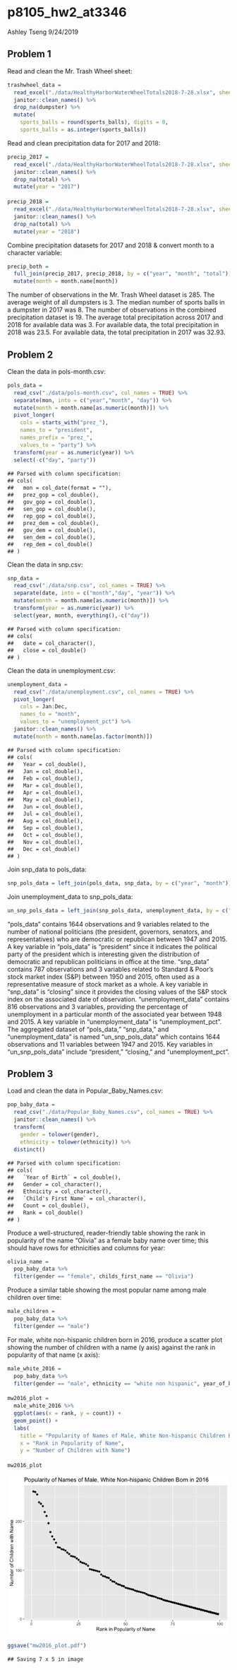 p8105\_hw2\_at3346
================
Ashley Tseng
9/24/2019

## Problem 1

Read and clean the Mr. Trash Wheel sheet:

``` r
trashwheel_data = 
  read_excel("./data/HealthyHarborWaterWheelTotals2018-7-28.xlsx", sheet = "Mr. Trash Wheel", col_names = TRUE, range = "A2:N338") %>% 
  janitor::clean_names() %>% 
  drop_na(dumpster) %>% 
  mutate(
    sports_balls = round(sports_balls), digits = 0,
    sports_balls = as.integer(sports_balls))
```

Read and clean precipitation data for 2017 and 2018:

``` r
precip_2017 = 
  read_excel("./data/HealthyHarborWaterWheelTotals2018-7-28.xlsx", sheet = "2017 Precipitation", col_names = TRUE, range = "A2:B14") %>% 
  janitor::clean_names() %>% 
  drop_na(total) %>% 
  mutate(year = "2017")

precip_2018 = 
  read_excel("./data/HealthyHarborWaterWheelTotals2018-7-28.xlsx", sheet = "2018 Precipitation", col_names = TRUE, range = "A2:B14") %>% 
  janitor::clean_names() %>% 
  drop_na(total) %>% 
  mutate(year = "2018")
```

Combine precipitation datasets for 2017 and 2018 & convert month to a
character variable:

``` r
precip_both = 
  full_join(precip_2017, precip_2018, by = c("year", "month", "total")) %>% 
  mutate(month = month.name[month])
```

The number of observations in the Mr. Trash Wheel dataset is 285. The
average weight of all dumpsters is 3. The median number of sports balls
in a dumpster in 2017 was 8. The number of observations in the combined
precipitation dataset is 19. The average total precipitation across 2017
and 2018 for available data was 3. For available data, the total
precipitation in 2018 was 23.5. For available data, the total
precipitation in 2017 was 32.93.

## Problem 2

Clean the data in pols-month.csv:

``` r
pols_data = 
  read_csv("./data/pols-month.csv", col_names = TRUE) %>% 
  separate(mon, into = c("year","month", "day")) %>% 
  mutate(month = month.name[as.numeric(month)]) %>% 
  pivot_longer(
    cols = starts_with("prez_"),
    names_to = "president",
    names_prefix = "prez_",
    values_to = "party") %>% 
  transform(year = as.numeric(year)) %>% 
  select(-c("day", "party"))
```

    ## Parsed with column specification:
    ## cols(
    ##   mon = col_date(format = ""),
    ##   prez_gop = col_double(),
    ##   gov_gop = col_double(),
    ##   sen_gop = col_double(),
    ##   rep_gop = col_double(),
    ##   prez_dem = col_double(),
    ##   gov_dem = col_double(),
    ##   sen_dem = col_double(),
    ##   rep_dem = col_double()
    ## )

Clean the data in snp.csv:

``` r
snp_data = 
  read_csv("./data/snp.csv", col_names = TRUE) %>% 
  separate(date, into = c("month","day", "year")) %>% 
  mutate(month = month.name[as.numeric(month)]) %>% 
  transform(year = as.numeric(year)) %>% 
  select(year, month, everything(),-c("day"))
```

    ## Parsed with column specification:
    ## cols(
    ##   date = col_character(),
    ##   close = col_double()
    ## )

Clean the data in unemployment.csv:

``` r
unemployment_data = 
  read_csv("./data/unemployment.csv", col_names = TRUE) %>%
  pivot_longer(
    cols = Jan:Dec,
    names_to = "month",
    values_to = "unemployment_pct") %>% 
  janitor::clean_names() %>% 
  mutate(month = month.name[as.factor(month)])
```

    ## Parsed with column specification:
    ## cols(
    ##   Year = col_double(),
    ##   Jan = col_double(),
    ##   Feb = col_double(),
    ##   Mar = col_double(),
    ##   Apr = col_double(),
    ##   May = col_double(),
    ##   Jun = col_double(),
    ##   Jul = col_double(),
    ##   Aug = col_double(),
    ##   Sep = col_double(),
    ##   Oct = col_double(),
    ##   Nov = col_double(),
    ##   Dec = col_double()
    ## )

Join snp\_data to pols\_data:

``` r
snp_pols_data = left_join(pols_data, snp_data, by = c("year", "month"))
```

Join unemployment\_data to
snp\_pols\_data:

``` r
un_snp_pols_data = left_join(snp_pols_data, unemployment_data, by = c("year", "month"))
```

“pols\_data” contains 1644 observations and 9 variables related to the
number of national politicians (the president, governors, senators, and
representatives) who are democratic or republican between 1947 and 2015.
A key variable in “pols\_data” is “president” since it indicates the
political party of the president which is interesting given the
distribution of democratic and republican politicians in office at the
time. “snp\_data” contains 787 observations and 3 variables related to
Standard & Poor’s stock market index (S\&P) between 1950 and 2015, often
used as a representative measure of stock market as a whole. A key
variable in “snp\_data” is “closing” since it provides the closing
values of the S\&P stock index on the associated date of observation.
“unemployment\_data” contains 816 observations and 3 variables,
providing the percentage of unemployment in a particular month of the
associated year between 1948 and 2015. A key variable in
“unemployment\_data” is “unemployment\_pct”. The aggregated dataset of
“pols\_data,” “snp\_data,” and “unemployment\_data” is named
“un\_snp\_pols\_data” which contains 1644 observations and 11
variables between 1947 and 2015. Key variables in “un\_snp\_pols\_data”
include “president,” “closing,” and “unemployment\_pct”.

## Problem 3

Load and clean the data in Popular\_Baby\_Names.csv:

``` r
pop_baby_data = 
  read_csv("./data/Popular_Baby_Names.csv", col_names = TRUE) %>% 
  janitor::clean_names() %>% 
  transform(
    gender = tolower(gender),
    ethnicity = tolower(ethnicity)) %>% 
  distinct()
```

    ## Parsed with column specification:
    ## cols(
    ##   `Year of Birth` = col_double(),
    ##   Gender = col_character(),
    ##   Ethnicity = col_character(),
    ##   `Child's First Name` = col_character(),
    ##   Count = col_double(),
    ##   Rank = col_double()
    ## )

Produce a well-structured, reader-friendly table showing the rank in
popularity of the name “Olivia” as a female baby name over time; this
should have rows for ethnicities and columns for year:

``` r
olivia_name = 
  pop_baby_data %>% 
  filter(gender == "female", childs_first_name == "Olivia")
```

Produce a similar table showing the most popular name among male
children over time:

``` r
male_children = 
  pop_baby_data %>% 
  filter(gender == "male")
```

For male, white non-hispanic children born in 2016, produce a scatter
plot showing the number of children with a name (y axis) against the
rank in popularity of that name (x axis):

``` r
male_white_2016 = 
  pop_baby_data %>% 
  filter(gender == "male", ethnicity == "white non hispanic", year_of_birth == 2016)

mw2016_plot = 
  male_white_2016 %>% 
  ggplot(aes(x = rank, y = count)) + 
  geom_point() +
  labs(
    title = "Popularity of Names of Male, White Non-hispanic Children Born in 2016",
    x = "Rank in Popularity of Name",
    y = "Number of Children with Name")

mw2016_plot
```

![](p8105_hw2_at3346_files/figure-gfm/problem3.4-1.png)<!-- -->

``` r
ggsave("mw2016_plot.pdf")
```

    ## Saving 7 x 5 in image
